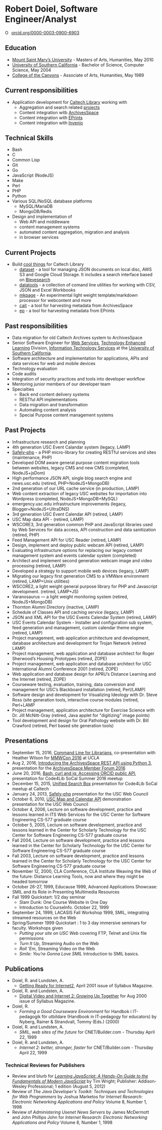 
# Robert Doiel, Software Engineer/Analyst

<a href="https://orcid.org/0000-0003-0900-6903" target="orcid.widget" rel="noopener noreferrer" style="vertical-align:top;"><img src="https://orcid.org/sites/default/files/images/orcid_16x16.png" style="width:1em;margin-right:.5em;" alt="ORCID iD icon">orcid.org/0000-0003-0900-6903</a>

## Education

+ [Mount Saint Mary&rsquo;s University](http://www.msmu.edu/)  - Masters of Arts, Humanities, May 2010
+ [University of Southern California](http://www.usc.edu/) - Bachelor of Science, Computer Science, May 2004
+ [College of the Canyons](http://www.canyons.edu/) - Associate of Arts, Humanities, May 1989

## Current responsibilities

+ Application development for [Caltech Library](http://library.caltech.edu) working with
    + Aggregation and search related [projects](https://caltechlibrary.github.io)
    + Content integration witb [ArchivesSpace](http://archivesspace.org/)
    + Content integration with [EPrints](http://eprints.org)
    + Content integration with [Invenio](http://invenio-software.org/)

## Technical Skills

+ Bash
+ C
+ Common Lisp
+ Git
+ Go
+ JavaScript (NodeJS)
+ Make
+ Perl
+ PHP
+ Python
+ Various SQL/NoSQL database platforms
    + MySQL/MariaDB
    + MongoDB/Redis
+ Design and implementation of
    + Web API and middleware
    + content management systems
    + automated content aggregation, migration and analysis
    + in browser services

## Current Projects

+ Build [cool things](http://caltechlibrary.github.io) for Caltech Library
    + [dataset](https://caltechlibrary.github.io/dataset) - a tool for managing JSON documents on local disc, AWS S3 and Google Cloud Storage. It includes a search interface based on [Blevesearch](http://blevesearch.com)
    + [datatools](https://caltechlibrary.github.io/datatools) - a collection of comand line utilities for working with CSV, JSON and Excel Workbooks
    + [mkpage](https://caltechlibrary.github.io/mkpage) - An experimental light weight template/markdown processor for webcontent and more
    + [cait](https://caltechlibrary.github.io/cait) - a tool for harvesting metadata from ArchivesSpace
    + [ep](https://caltechlibrary.github.io/ep) - a tool for harvesting metadata from EPrints


## Past responsibilities

+ Data migration for old Caltech Archives system to ArchivesSpace
+ Senior Software Engineer for [Web Services](http://www.usc.edu/web), [Technology Enhanced Learning](http://tel.usc.edu) Division, [Information Technology Services](http://itservices.usc.edu) at the [University of Southern California](http://www.usc.edu).
+ Software architecture and implementation for applications, APIs and data services for web and mobile devices
+ Technology evaluation
+ Code audits
+ Integration of security practices and tools into developer workflow
+ Mentoring junior members of our developer team
+ Specialties
    + Back end content delivery systems
    + RESTful API implementations
    + Data migration and transformation
    + Automating content analysis
    + Special Purpose content management systems


## Past Projects

+ Infrastructure research and planning
+ 4th generation USC Event Calandar system (legacy, LAMP)
+ [Safely-php](https://github.com/uscwebservices/safely-php) - a PHP micro-library for creating RESTful services and sites (maintenance, PHP)
+ Developed DOM aware general purpose content migration tools between websites, legacy CMS and new CMS (completed, NodeJS+jsDom)
+ High performance JSON API, single blog search engine and news.usc.edu (retired, PHP+NodeJS+MongoDB)
+ 2nd generation of our URL cache service (in production, LAMP)
+ Web content extraction of legacy USC websites for importation into Wordpress (completed, NodeJS+MongoDB+MySQL)
+ emergency.usc.edu infrastructure improvements (legacy, Blogger+NodeJS+UltraDNS)
+ 3rd generation USC Event Calendar API (retired, LAMP)
+ USC Map data API - (retired, LAMP)
+ WSCORE3, 3rd generation common PHP and JavaScript libraries used by Web Services for data access, API construction and data sanitization (retired, PHP)
+ Feed Management API for USC Reader (retired, LAMP)
+ Design, implement and deploy public webcam API (retired, LAMP)
+ Evaluating infrastructure options for replacing our legacy content management system and events calendar system (completed)
+ Architect and implement second generation webcam image and video processing (retired, LAMP)
+ Developed a strategy to support mobile web devices (legacy, LAMP)
+ Migrating our legacy first generation CMS to a VMWare environment (retired, LAMP+Unix utilities)
+ WSCORE2, a light weight general purpose library for PHP and Javascript development. (retired, LAMP+JS)
+ Varanosaurus &mdash; a light weight monitoring system (retired, NodeJS+MongoDB)
+ Thornton Alumni Directory (inactive, LAMP)
+ Schedule of Classes API and caching service (legacy, LAMP)
+ JSON and XML API for the USC Events Calendar System (retired, LAMP)
+ USC Events Calendar System - Installer and configuration sub system, feed generation and management, custom calendar theme engine (retired, LAMP)
+ Project management, web application architecture and development, database architecture and development for Trojan Network (retired LAMP)
+ Project management, web application and database architect for Roger Sherwood&rsquo;s Housing Prototypes (retired, ZOPE)
+ Project management, web application and database architect for USC International Alumni Conference 2001 (retired, ZOPE)
+ Web application and database design for APRU&rsquo;s Distance Learning and the Internet (retired, ZOPE)
+ Courseware testing, evaluation, training, data conversion and management for USC&rsquo;s Blackboard installation (retired, Perl/LAMP)
+ Software design and development for Visualizing Ideology with Dr. Steve Ross (site generation tools, interactive course modules (retired, Perl+LAMP
+ Project management, application architecture for Exercise Science  with Dr. Jill McNitt-Gray (retired, Java applet for "digitizing" image points)
+ Tool development and design for Oral Pathology website with Dr. Bill Crawford (retired, Perl based site generation tools)

## Presentations

+ September 15, 2016, [Command Line for Librarians](https://caltechlibrary.github.io/command-line-for-librarians), co-presentation with Heather Wilson for [MMWCon 2016](https://mmwcon.org/sessions/21a) at UCLA
+ Aug 2, 2016, [Introducing the ArchivesSpace REST API using Python 3](https://rsdoiel.github.io/archivesspace-api-workshop), presentation for the [ArchivesSpace Member Forum 2016](https://archivesspace.atlassian.net/wiki/display/ADC/ArchivesSpace+Member+Forum+2016)
+ June 20, 2016, [Bash, curl and jq: Accessing ORCID public API](https://rsdoiel.github.io/bash-curl-and-jq-presentation/), presentation for Code4Lib SoCal Summer 2016 meetup
+ December 15, 2015, [Unified Search Box](http://caltechlibrary.github.io/unified-search-box/presentation.html) presentation for Code4Lib SoCal meetup at Caltech
+ January 24, 2013, [Safely-php](https://docs.google.com/presentation/d/1Efh9Z_HGBOxxYsupHQDok9-CjL4aBC-lGIAnZu5mm1E/edit?usp=sharing) presentation for the USC Web Council
+ October 6, 2010, [USC Map and Calendar API](usc-api-demos) demonstration presentation for the USC Web Council
+ October 4, 2006, Lecture on software development, practice and lessons learned in ITS Web Services for the USC Center for Software Engineering CS-577 graduate course
+ October 5, 2005, Lecture on software development, practice and lessons learned in the Center for Scholarly Technology for the USC Center for Software Engineering CS-577 graduate course
+ Fall 2004, Lecture on software development, practice and lessons learned in the Center for Scholarly Technology for the USC Center for Software Engineering CS-577 graduate course
+ Fall 2003, Lecture on software development, practice and lessons learned in the Center for Scholarly Technology for the USC Center for Software Engineering CS-577 graduate course
+ November 12, 2000, CLA Conference, CLA Institute Weaving the Web of the future: Distance Learning Tools, now and where they might be headed tomorrow
+ October 26-27, 1999, Educause 1999, Advanced Applications Showcase: SMIL and its Role in Presenting Multimedia Resources
+ Fall 1999 Quickstart: 1/2 day seminar
    - Slam Dunk: One Course Website in One Day
    - Introduction to CourseInfo. October 22, 1999
+ September 24, 1999, LACASIS Fall Workshop 1999, SMIL, integrating streamed resources on the Web
+ Spring/Summer 1999 Quickstart : 1 to 3 day immersive seminars for faculty. Workshops given
    - _Putting your site on USC Web_ covering FTP, Telnet and Unix file permissions
    - _Turn It Up_, Streaming Audio on the Web
    - _Roll &rsquo;Em_, Streaming Video on the Web
    - _Smile: You&rsquo;re Gonna Love SMIL_ Introduction to SMIL basics.

## Publications

+ Doiel, R. and Lundsten, A.
    - [Getting Ready for Internet2](https://campustechnology.com/articles/2001/04/getting-ready-for-internet2.aspx), April 2001 issue of Syllabus Magazine.
+ Doiel, R. and Lundsten, A.
    - [Digital Video and Internet 2: Growing Up Together](https://campustechnology.com/articles/2001/07/digital-video-and-internet2-growing-up-together.aspx) for Aug 2000 issue of Syllabus Magazine.
+ Doiel, R.
    - _Forming a Good Courseware Environment_ for Handbok i IT-pedagogik f&#246;r utbildare (Handbook in IT-pedagogy for educators) by Nyberg, Rainer & Strandvall, Tommy (Eds.) (2000)
+ Doiel, R. and Lundsten, A.
    - _SMIL, web sites of the future_ for CNET/Builder.com - Thursday April 22, 1999
+ Doiel, R. and Lundsten, A.
    - _Internet 2: better, stronger, faster_ for CNET/Builder.com - Thursday April 22, 1999

### Technical Reviews for Publishers

+ Review and blurb for _[Learning JavaScript: A Hands-On Guide to the Fundamentals of Modern JavaScript](http://www.amazon.com/dp/0321832744)_ by Tim Wright; Publisher: Addison-Wesley Professional; 1 edition (August 5, 2012)
+ Review of _The Java Developer's Toolkit: Techniques and Technologies for Web Programmers_ by Joshua Marketos for _Internet Research: Electronic Networking Applications and Policy_ Volume 8, Number 1, 1998
+ Review of _Administering Usenet News Servers_ by James McDermott and John Phillips John for _Internet Research: Electronic Networking Applications and Policy_ Volume 8, Number 1, 1998
